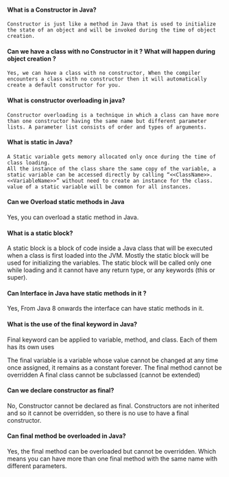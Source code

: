 
#### What is a Constructor in Java?
    Constructor is just like a method in Java that is used to initialize the state of an object and will be invoked during the time of object creation.

#### Can we have a class with no Constructor in it ? What will happen during object creation ?
    Yes, we can have a class with no constructor, When the compiler encounters a class with no constructor then it will automatically create a default constructor for you.

#### What is constructor overloading in java?

    Constructor overloading is a technique in which a class can have more than one constructor having the same name but different parameter lists. A parameter list consists of order and types of arguments.

#### What is static in Java?

    A Static variable gets memory allocated only once during the time of class loading.
    All the instance of the class share the same copy of the variable, a static variable can be accessed directly by calling “<<ClassName>>.<<VariableName>>” without need to create an instance for the class.
    value of a static variable will be common for all instances.

#### Can we Overload static methods in Java
  Yes, you can overload a static method in Java.

#### What is a static block?
  A static block is a block of code inside a Java class that will be executed when a class is first loaded into the JVM. Mostly the static block will be used for initializing the variables.
  The static block will be called only one while loading and it cannot have any return type, or any keywords (this or super).

#### Can Interface in Java have static methods in it ?
  Yes, From Java 8 onwards the interface can have static methods in it.

#### What is the use of the final keyword in Java?
  Final keyword can be applied to variable, method, and class. Each of them has its own uses

  The final variable is a variable whose value cannot be changed at any time once assigned, it remains as a constant forever.
  The final method cannot be overridden
  A final class cannot be subclassed (cannot be extended)

#### Can we declare constructor as final?
  No, Constructor cannot be declared as final. Constructors are not inherited and so it cannot be overridden, so there is no use to have a final constructor.

#### Can final method be overloaded in Java?
   Yes, the final method can be overloaded but cannot be overridden. Which means you can have more than one final method with the same name with different parameters.
